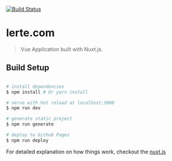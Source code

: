 <a href="https://travis-ci.org/lerte/lerte.github.io"><img src="https://api.travis-ci.org/lerte/lerte.github.io.svg?branch=source" alt="Build Status"></a>
# lerte.com

> Vue Application built with Nuxt.js.

## Build Setup

``` bash

# install dependencies
$ npm install # Or yarn install

# serve with hot reload at localhost:3000
$ npm run dev

# generate static project
$ npm run generate

# deploy to Github Pages
$ npm run deploy
```


For detailed explanation on how things work, checkout the [nuxt.js](https://github.com/nuxt/nuxt.js)
